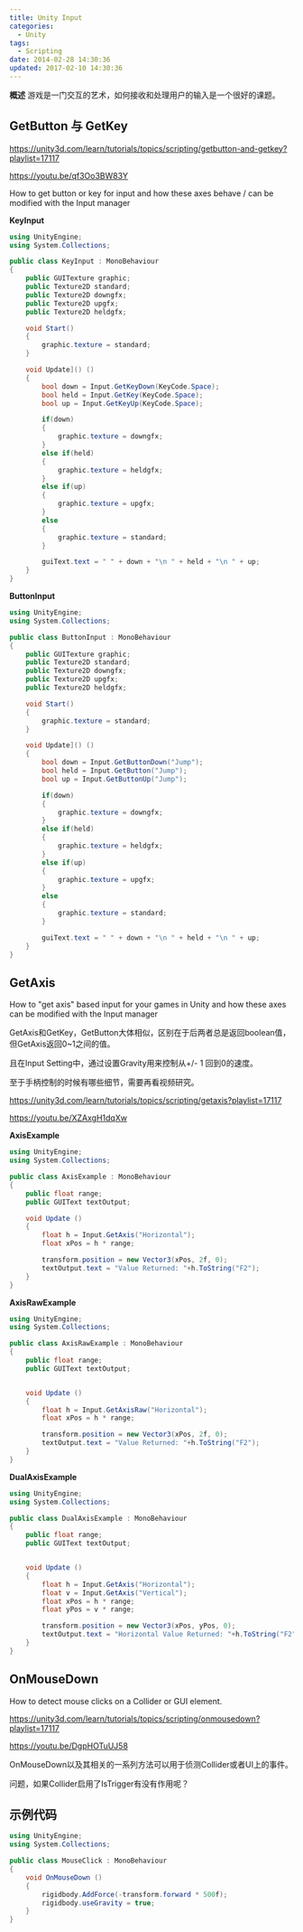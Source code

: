 ```yaml
---
title: Unity Input
categories:
  - Unity
tags:
  - Scripting
date: 2014-02-28 14:30:36
updated: 2017-02-10 14:30:36
---
```


**概述** 游戏是一门交互的艺术，如何接收和处理用户的输入是一个很好的课题。

<!--more-->

## GetButton 与 GetKey

https://unity3d.com/learn/tutorials/topics/scripting/getbutton-and-getkey?playlist=17117

https://youtu.be/qf3Oo3BW83Y

How to get button or key for input and how these axes behave / can be modified with the Input manager

**KeyInput**

```cs
using UnityEngine;
using System.Collections;

public class KeyInput : MonoBehaviour
{
    public GUITexture graphic;
    public Texture2D standard;
    public Texture2D downgfx;
    public Texture2D upgfx;
    public Texture2D heldgfx;

    void Start()
    {
        graphic.texture = standard;
    }

    void Update]() ()
    {
        bool down = Input.GetKeyDown(KeyCode.Space);
        bool held = Input.GetKey(KeyCode.Space);
        bool up = Input.GetKeyUp(KeyCode.Space);

        if(down)
        {
            graphic.texture = downgfx;
        }
        else if(held)
        {
            graphic.texture = heldgfx;
        }
        else if(up)
        {
            graphic.texture = upgfx;
        }
        else
        {
            graphic.texture = standard;
        }

        guiText.text = " " + down + "\n " + held + "\n " + up;
    }
}
```

**ButtonInput**

```cs
using UnityEngine;
using System.Collections;

public class ButtonInput : MonoBehaviour
{
    public GUITexture graphic;
    public Texture2D standard;
    public Texture2D downgfx;
    public Texture2D upgfx;
    public Texture2D heldgfx;

    void Start()
    {
        graphic.texture = standard;
    }

    void Update]() ()
    {
        bool down = Input.GetButtonDown("Jump");
        bool held = Input.GetButton("Jump");
        bool up = Input.GetButtonUp("Jump");

        if(down)
        {
            graphic.texture = downgfx;
        }
        else if(held)
        {
            graphic.texture = heldgfx;
        }
        else if(up)
        {
            graphic.texture = upgfx;
        }
        else
        {
            graphic.texture = standard;
        }

        guiText.text = " " + down + "\n " + held + "\n " + up;
    }
}
```


## GetAxis

How to "get axis" based input for your games in Unity and how these axes can be modified with the Input manager

GetAxis和GetKey，GetButton大体相似，区别在于后两者总是返回boolean值，但GetAxis返回0~1之间的值。

且在Input Setting中，通过设置Gravity用来控制从+/- 1 回到0的速度。

至于手柄控制的时候有哪些细节，需要再看视频研究。

https://unity3d.com/learn/tutorials/topics/scripting/getaxis?playlist=17117

https://youtu.be/XZAxgH1dqXw

**AxisExample**

```cs
using UnityEngine;
using System.Collections;

public class AxisExample : MonoBehaviour
{
    public float range;
    public GUIText textOutput;

    void Update ()
    {
        float h = Input.GetAxis("Horizontal");
        float xPos = h * range;

        transform.position = new Vector3(xPos, 2f, 0);
        textOutput.text = "Value Returned: "+h.ToString("F2");
    }
}
```

**AxisRawExample**

```cs
using UnityEngine;
using System.Collections;

public class AxisRawExample : MonoBehaviour
{
    public float range;
    public GUIText textOutput;


    void Update ()
    {
        float h = Input.GetAxisRaw("Horizontal");
        float xPos = h * range;

        transform.position = new Vector3(xPos, 2f, 0);
        textOutput.text = "Value Returned: "+h.ToString("F2");
    }
}
```

**DualAxisExample**

```cs
using UnityEngine;
using System.Collections;

public class DualAxisExample : MonoBehaviour
{
    public float range;
    public GUIText textOutput;


    void Update ()
    {
        float h = Input.GetAxis("Horizontal");
        float v = Input.GetAxis("Vertical");
        float xPos = h * range;
        float yPos = v * range;

        transform.position = new Vector3(xPos, yPos, 0);
        textOutput.text = "Horizontal Value Returned: "+h.ToString("F2")+"\nVertical Value Returned: "+v.ToString("F2");    
    }
}
```


## OnMouseDown

How to detect mouse clicks on a Collider or GUI element.

https://unity3d.com/learn/tutorials/topics/scripting/onmousedown?playlist=17117

https://youtu.be/DgpHOTuUJ58

OnMouseDown以及其相关的一系列方法可以用于侦测Collider或者UI上的事件。

问题，如果Collider启用了IsTrigger有没有作用呢？

## 示例代码

```cs
using UnityEngine;
using System.Collections;

public class MouseClick : MonoBehaviour
{
    void OnMouseDown ()
    {
        rigidbody.AddForce(-transform.forward * 500f);
        rigidbody.useGravity = true;
    }
}
```